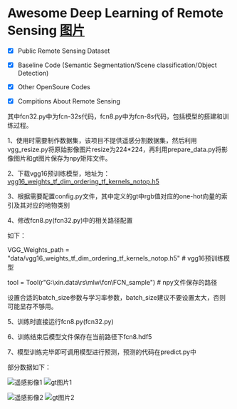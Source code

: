 # Awesome Deep Learning of Remote Sensing [图片](https://github.com/sindresorhus/awesome)
- [x] Public Remote Sensing Dataset
- [x] Baseline Code (Semantic Segmentation/Scene classification/Object Detection)
- [x] Other OpenSoure Codes
- [x] Compitions About Remote Sensing



其中fcn32.py中为fcn-32s代码，fcn8.py中为fcn-8s代码，包括模型的搭建和训练过程。


1、使用时需要制作数据集，该项目不提供遥感分割数据集，然后利用vgg_resize.py将原始影像图片resize为224*224，再利用prepare_data.py将影像图片和gt图片保存为npy矩阵文件。

2、下载vgg16预训练模型，地址为： [vgg16_weights_tf_dim_ordering_tf_kernels_notop.h5](https://github.com/fchollet/deep-learning-models/releases/download/v0.1/vgg16_weights_tf_dim_ordering_tf_kernels_notop.h5)

3、根据需要配置config.py文件，其中定义的gt中rgb值对应的one-hot向量的索引及其对应的地物类别

4、修改fcn8.py(fcn32.py)中的相关路径配置

如下：

VGG_Weights_path = "data/vgg16_weights_tf_dim_ordering_tf_kernels_notop.h5" # vgg16预训练模型

tool = Tool(r"G:\xin.data\rs\mlw\fcn\FCN_sample\") # npy文件保存的路径

设置合适的batch_size参数与学习率参数，batch_size建议不要设置太大，否则可能显存不够用。

5、训练时直接运行fcn8.py(fcn32.py)

6、训练结束后模型文件保存在当前路径下fcn8.hdf5

7、模型训练完毕即可调用模型进行预测，预测的代码在predict.py中

部分数据如下：

[遥感影像1]:https://github.com/whut2962575697/fcn/blob/master/data/samples/img/1068.png

[gt图片1]:https://github.com/whut2962575697/fcn/blob/master/data/samples/gt/1068.png

![遥感影像1] ![gt图片1]
 

[遥感影像2]:https://github.com/whut2962575697/fcn/blob/master/data/samples/img/1268.png

[gt图片2]:https://github.com/whut2962575697/fcn/blob/master/data/samples/gt/1268.png

![遥感影像2] ![gt图片2]
